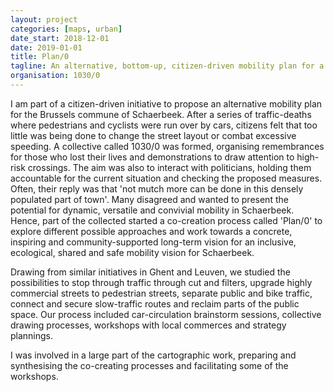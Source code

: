 ```yaml
---
layout: project
categories: [maps, urban]
date_start: 2018-12-01
date: 2019-01-01
title: Plan/0
tagline: An alternative, bottom-up, citizen-driven mobility plan for a less car-centered and more liveable Schaerbeek.
organisation: 1030/0
---
```

I am part of a citizen-driven initiative to propose an alternative mobility plan for the Brussels commune of Schaerbeek. After a series of traffic-deaths where pedestrians and cyclists were run over by cars, citizens felt that too little was being done to change the street layout or combat excessive speeding. A collective called 1030/0 was formed, organising remembrances for those who lost their lives and demonstrations to draw attention to high-risk crossings. The aim was also to interact with politicians, holding them accountable for the current situation and checking the proposed measures. Often, their reply was that 'not mutch more can be done in this densely populated part of town'. Many disagreed and wanted to present the potential for dynamic, versatile and convivial mobility in Schaerbeek. Hence, part of the collected started a co-creation process called 'Plan/0' to explore different possible approaches and work towards a concrete, inspiring and community-supported long-term vision for an inclusive, ecological, shared and safe mobility vision for Schaerbeek.

Drawing from similar initiatives in Ghent and Leuven, we studied the possibilities to stop through traffic through cut and filters, upgrade highly commercial streets to pedestrian streets, separate public and bike traffic, connect and secure slow-traffic routes and reclaim parts of the public space. Our process included car-circulation brainstorm sessions, collective drawing processes, workshops with local commerces and strategy plannings.

I was involved in a large part of the cartographic work, preparing and synthesising the co-creating processes and facilitating some of the workshops.
